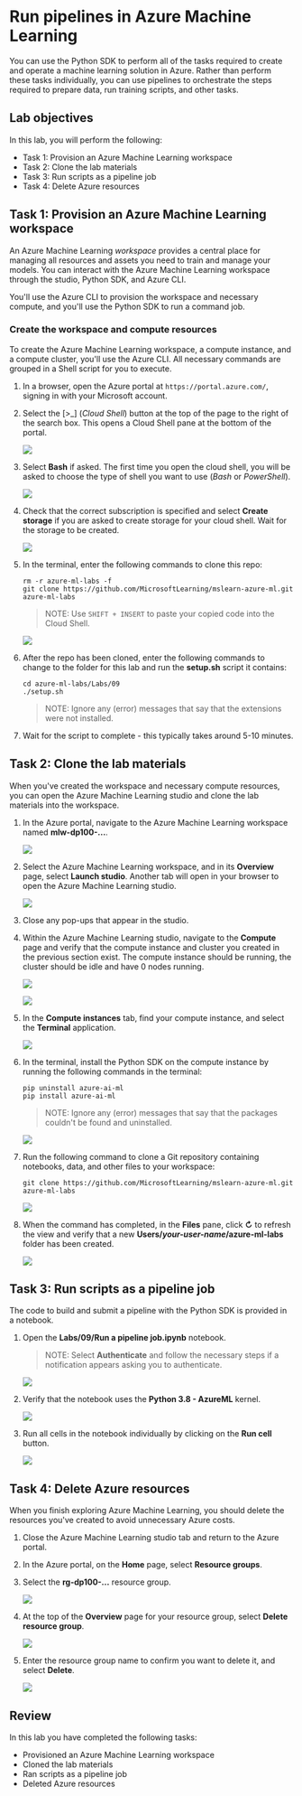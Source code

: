 # Run pipelines in Azure Machine Learning

You can use the Python SDK to perform all of the tasks required to create and operate a machine learning solution in Azure. Rather than perform these tasks individually, you can use pipelines to orchestrate the steps required to prepare data, run training scripts, and other tasks.

## Lab objectives

In this lab, you will perform the following:

- Task 1: Provision an Azure Machine Learning workspace
- Task 2: Clone the lab materials
- Task 3: Run scripts as a pipeline job
- Task 4: Delete Azure resources

## Task 1: Provision an Azure Machine Learning workspace

An Azure Machine Learning *workspace* provides a central place for managing all resources and assets you need to train and manage your models. You can interact with the Azure Machine Learning workspace through the studio, Python SDK, and Azure CLI.

You'll use the Azure CLI to provision the workspace and necessary compute, and you'll use the Python SDK to run a command job.

### Create the workspace and compute resources

To create the Azure Machine Learning workspace, a compute instance, and a compute cluster, you'll use the Azure CLI. All necessary commands are grouped in a Shell script for you to execute.

1. In a browser, open the Azure portal at `https://portal.azure.com/`, signing in with your Microsoft account.
   
1. Select the \[>_] (*Cloud Shell*) button at the top of the page to the right of the search box. This opens a Cloud Shell pane at the bottom of the portal.

   ![](./images/cloudshell.png)
   
1. Select **Bash** if asked. The first time you open the cloud shell, you will be asked to choose the type of shell you want to use (*Bash* or *PowerShell*).

   ![](./images/cloudshell-bash.png)
   
1. Check that the correct subscription is specified and select **Create storage** if you are asked to create storage for your cloud shell. Wait for the storage to be created.

   ![](./images/cloudshell-create-strg.png)
   
1. In the terminal, enter the following commands to clone this repo:

    ```azurecli
    rm -r azure-ml-labs -f
    git clone https://github.com/MicrosoftLearning/mslearn-azure-ml.git azure-ml-labs
    ```

    > NOTE: Use `SHIFT + INSERT` to paste your copied code into the Cloud Shell.

    ![](./images/cloudshell-cmd01.png)

1. After the repo has been cloned, enter the following commands to change to the folder for this lab and run the **setup.sh** script it contains:

    ```azurecli
    cd azure-ml-labs/Labs/09
    ./setup.sh
    ```

    > NOTE: Ignore any (error) messages that say that the extensions were not installed.

1. Wait for the script to complete - this typically takes around 5-10 minutes.

## Task 2: Clone the lab materials

When you've created the workspace and necessary compute resources, you can open the Azure Machine Learning studio and clone the lab materials into the workspace.

1. In the Azure portal, navigate to the Azure Machine Learning workspace named **mlw-dp100-...**.

   ![](./images/aml-name.png)
   
1. Select the Azure Machine Learning workspace, and in its **Overview** page, select **Launch studio**. Another tab will open in your browser to open the Azure Machine Learning studio.

   ![](./images/aml-launch.png)
   
1. Close any pop-ups that appear in the studio.
   
1. Within the Azure Machine Learning studio, navigate to the **Compute** page and verify that the compute instance and cluster you created in the previous section exist. The compute instance should be running, the cluster should be idle and have 0 nodes running.

   ![](./images/aml-compute-instance.png)

   ![](./images/aml-compute-cluster.png)
   
1. In the **Compute instances** tab, find your compute instance, and select the **Terminal** application.

   ![](./images/aml-compute-instance-terminal.png)
   
1. In the terminal, install the Python SDK on the compute instance by running the following commands in the terminal:

    ```
    pip uninstall azure-ai-ml
    pip install azure-ai-ml
    ```

    > NOTE: Ignore any (error) messages that say that the packages couldn't be found and uninstalled.

    ![](./images/aml-terminal-cmd01.png)

1. Run the following command to clone a Git repository containing notebooks, data, and other files to your workspace:

    ```
    git clone https://github.com/MicrosoftLearning/mslearn-azure-ml.git azure-ml-labs
    ```
    
    ![](./images/aml-terminal-cmd02.png)

1. When the command has completed, in the **Files** pane, click **&#8635;** to refresh the view and verify that a new **Users/*your-user-name*/azure-ml-labs** folder has been created.

   ![](./images/aml-terminal-folder.png)

## Task 3: Run scripts as a pipeline job

The code to build and submit a pipeline with the Python SDK is provided in a notebook.

1. Open the **Labs/09/Run a pipeline job.ipynb** notebook.

   > NOTE: Select **Authenticate** and follow the necessary steps if a notification appears asking you to authenticate.

   ![](./images/aml-authenticate.png)

1. Verify that the notebook uses the **Python 3.8 - AzureML** kernel.

   ![](./images/aml-kernel-version.png)
   
1. Run all cells in the notebook individually by clicking on the **Run cell** button.

   ![](./images/aml-run-cell.png)

## Task 4: Delete Azure resources

When you finish exploring Azure Machine Learning, you should delete the resources you've created to avoid unnecessary Azure costs.

1. Close the Azure Machine Learning studio tab and return to the Azure portal.
   
1. In the Azure portal, on the **Home** page, select **Resource groups**.
   
1. Select the **rg-dp100-...** resource group.

   ![](./images/azure-rg-name.png)
   
1. At the top of the **Overview** page for your resource group, select **Delete resource group**.

   ![](./images/azure-rg-delete.png)
   
1. Enter the resource group name to confirm you want to delete it, and select **Delete**.

   ![](./images/azure-rg-delete-confirm.png)

## Review

In this lab you have completed the following tasks:

- Provisioned an Azure Machine Learning workspace
- Cloned the lab materials
- Ran scripts as a pipeline job
- Deleted Azure resources
